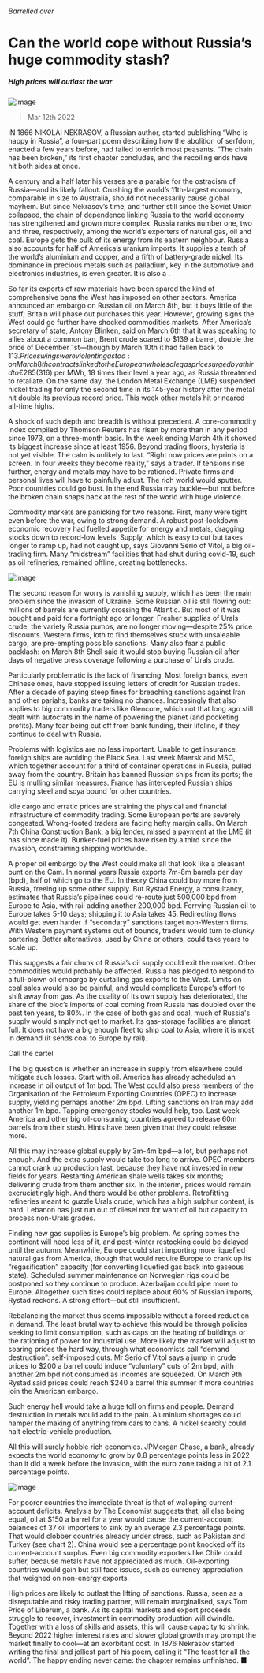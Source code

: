 ###### Barrelled over
# Can the world cope without Russia’s huge commodity stash? 
##### High prices will outlast the war 
![image](images/20220312_FND001_0.jpg) 
> Mar 12th 2022 
IN 1866 NIKOLAI NEKRASOV, a Russian author, started publishing “Who is happy in Russia”, a four-part poem describing how the abolition of serfdom, enacted a few years before, had failed to enrich most peasants. “The chain has been broken,” its first chapter concludes, and the recoiling ends have hit both sides at once.
A century and a half later his verses are a parable for the ostracism of Russia—and its likely fallout. Crushing the world’s 11th-largest economy, comparable in size to Australia, should not necessarily cause global mayhem. But since Nekrasov’s time, and further still since the Soviet Union collapsed, the chain of dependence linking Russia to the world economy has strengthened and grown more complex. Russia ranks number one, two and three, respectively, among the world’s exporters of natural gas, oil and coal. Europe gets the bulk of its energy from its eastern neighbour. Russia also accounts for half of America’s uranium imports. It supplies a tenth of the world’s aluminium and copper, and a fifth of battery-grade nickel. Its dominance in precious metals such as palladium, key in the automotive and electronics industries, is even greater. It is also a .

So far its exports of raw materials have been spared the kind of comprehensive bans the West has imposed on other sectors. America announced an embargo on Russian oil on March 8th, but it buys little of the stuff; Britain will phase out purchases this year. However, growing signs the West could go further have shocked commodities markets. After America’s secretary of state, Antony Blinken, said on March 6th that it was speaking to allies about a common ban, Brent crude soared to $139 a barrel, double the price of December 1st—though by March 10th it had fallen back to $113. Price swings were violent in gas too: on March 8th contracts linked to the European wholesale gas price surged by a third to €285 ($316) per MWh, 18 times their level a year ago, as Russia threatened to retaliate. On the same day, the London Metal Exchange (LME) suspended nickel trading for only the second time in its 145-year history after the metal hit double its previous record price. This week other metals hit or neared all-time highs.
A shock of such depth and breadth is without precedent. A core-commodity index compiled by Thomson Reuters has risen by more than in any period since 1973, on a three-month basis. In the week ending March 4th it showed its biggest increase since at least 1956. Beyond trading floors, hysteria is not yet visible. The calm is unlikely to last. “Right now prices are prints on a screen. In four weeks they become reality,” says a trader. If tensions rise further, energy and metals may have to be rationed. Private firms and personal lives will have to painfully adjust. The rich world would sputter. Poor countries could go bust. In the end Russia may buckle—but not before the broken chain snaps back at the rest of the world with huge violence.
Commodity markets are panicking for two reasons. First, many were tight even before the war, owing to strong demand. A robust post-lockdown economic recovery had fuelled appetite for energy and metals, dragging stocks down to record-low levels. Supply, which is easy to cut but takes longer to ramp up, had not caught up, says Giovanni Serio of Vitol, a big oil-trading firm. Many “midstream” facilities that had shut during covid-19, such as oil refineries, remained offline, creating bottlenecks.
![image](images/20220312_FNC562.png) 

The second reason for worry is vanishing supply, which has been the main problem since the invasion of Ukraine. Some Russian oil is still flowing out: millions of barrels are currently crossing the Atlantic. But most of it was bought and paid for a fortnight ago or longer. Fresher supplies of Urals crude, the variety Russia pumps, are no longer moving—despite 25% price discounts. Western firms, loth to find themselves stuck with unsaleable cargo, are pre-empting possible sanctions. Many also fear a public backlash: on March 8th Shell said it would stop buying Russian oil after days of negative press coverage following a purchase of Urals crude.
Particularly problematic is the lack of financing. Most foreign banks, even Chinese ones, have stopped issuing letters of credit for Russian trades. After a decade of paying steep fines for breaching sanctions against Iran and other pariahs, banks are taking no chances. Increasingly that also applies to big commodity traders like Glencore, which not that long ago still dealt with autocrats in the name of powering the planet (and pocketing profits). Many fear being cut off from bank funding, their lifeline, if they continue to deal with Russia.
Problems with logistics are no less important. Unable to get insurance, foreign ships are avoiding the Black Sea. Last week Maersk and MSC, which together account for a third of container operations in Russia, pulled away from the country. Britain has banned Russian ships from its ports; the EU is mulling similar measures. France has intercepted Russian ships carrying steel and soya bound for other countries.
Idle cargo and erratic prices are straining the physical and financial infrastructure of commodity trading. Some European ports are severely congested. Wrong-footed traders are facing hefty margin calls. On March 7th China Construction Bank, a big lender, missed a payment at the LME (it has since made it). Bunker-fuel prices have risen by a third since the invasion, constraining shipping worldwide.
A proper oil embargo by the West could make all that look like a pleasant punt on the Cam. In normal years Russia exports 7m-8m barrels per day (bpd), half of which go to the EU. In theory China could buy more from Russia, freeing up some other supply. But Rystad Energy, a consultancy, estimates that Russia’s pipelines could re-route just 500,000 bpd from Europe to Asia, with rail adding another 200,000 bpd. Ferrying Russian oil to Europe takes 5-10 days; shipping it to Asia takes 45. Redirecting flows would get even harder if “secondary” sanctions target non-Western firms. With Western payment systems out of bounds, traders would turn to clunky bartering. Better alternatives, used by China or others, could take years to scale up.
This suggests a fair chunk of Russia’s oil supply could exit the market. Other commodities would probably be affected. Russia has pledged to respond to a full-blown oil embargo by curtailing gas exports to the West. Limits on coal sales would also be painful, and would complicate Europe’s effort to shift away from gas. As the quality of its own supply has deteriorated, the share of the bloc’s imports of coal coming from Russia has doubled over the past ten years, to 80%. In the case of both gas and coal, much of Russia's supply would simply not get to market. Its gas-storage facilities are almost full. It does not have a big enough fleet to ship coal to Asia, where it is most in demand (it sends coal to Europe by rail).
Call the cartel
The big question is whether an increase in supply from elsewhere could mitigate such losses. Start with oil. America has already scheduled an increase in oil output of 1m bpd. The West could also press members of the Organisation of the Petroleum Exporting Countries (OPEC) to increase supply, yielding perhaps another 2m bpd. Lifting sanctions on Iran may add another 1m bpd. Tapping emergency stocks would help, too. Last week America and other big oil-consuming countries agreed to release 60m barrels from their stash. Hints have been given that they could release more.
All this may increase global supply by 3m-4m bpd—a lot, but perhaps not enough. And the extra supply would take too long to arrive. OPEC members cannot crank up production fast, because they have not invested in new fields for years. Restarting American shale wells takes six months; delivering crude from them another six. In the interim, prices would remain excruciatingly high. And there would be other problems. Retrofitting refineries meant to guzzle Urals crude, which has a high sulphur content, is hard. Lebanon has just run out of diesel not for want of oil but capacity to process non-Urals grades.
Finding new gas supplies is Europe’s big problem. As spring comes the continent will need less of it, and post-winter restocking could be delayed until the autumn. Meanwhile, Europe could start importing more liquefied natural gas from America, though that would require Europe to crank up its “regasification” capacity (for converting liquefied gas back into gaseous state). Scheduled summer maintenance on Norwegian rigs could be postponed so they continue to produce. Azerbaijan could pipe more to Europe. Altogether such fixes could replace about 60% of Russian imports, Rystad reckons. A strong effort—but still insufficient.
Rebalancing the market thus seems impossible without a forced reduction in demand. The least brutal way to achieve this would be through policies seeking to limit consumption, such as caps on the heating of buildings or the rationing of power for industrial use. More likely the market will adjust to soaring prices the hard way, through what economists call “demand destruction”: self-imposed cuts. Mr Serio of Vitol says a jump in crude prices to $200 a barrel could induce “voluntary” cuts of 2m bpd, with another 2m bpd not consumed as incomes are squeezed. On March 9th Rystad said prices could reach $240 a barrel this summer if more countries join the American embargo.
Such energy hell would take a huge toll on firms and people. Demand destruction in metals would add to the pain. Aluminium shortages could hamper the making of anything from cars to cans. A nickel scarcity could halt electric-vehicle production.
All this will surely hobble rich economies. JPMorgan Chase, a bank, already expects the world economy to grow by 0.8 percentage points less in 2022 than it did a week before the invasion, with the euro zone taking a hit of 2.1 percentage points.
![image](images/20220312_FNC559.png) 

For poorer countries the immediate threat is that of walloping current-account deficits. Analysis by The Economist suggests that, all else being equal, oil at $150 a barrel for a year would cause the current-account balances of 37 oil importers to sink by an average 2.3 percentage points. That would clobber countries already under stress, such as Pakistan and Turkey (see chart 2). China would see a percentage point knocked off its current-account surplus. Even big commodity exporters like Chile could suffer, because metals have not appreciated as much. Oil-exporting countries would gain but still face issues, such as currency appreciation that weighed on non-energy exports.
High prices are likely to outlast the lifting of sanctions. Russia, seen as a disreputable and risky trading partner, will remain marginalised, says Tom Price of Liberum, a bank. As its capital markets and export proceeds struggle to recover, investment in commodity production will dwindle. Together with a loss of skills and assets, this will cause capacity to shrink. Beyond 2022 higher interest rates and slower global growth may prompt the market finally to cool—at an exorbitant cost. In 1876 Nekrasov started writing the final and jolliest part of his poem, calling it “The feast for all the world”. The happy ending never came: the chapter remains unfinished. ■

